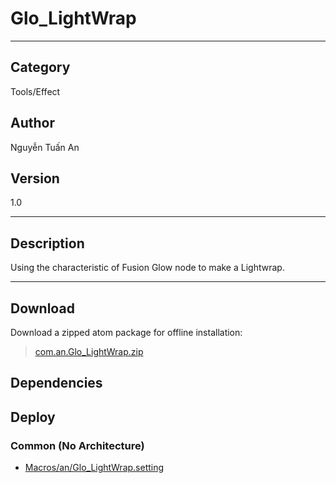 # Glo_LightWrap
___

## Category
Tools/Effect

## Author
Nguyễn Tuấn An

## Version
1.0

___

## Description
<p>Using the characteristic of Fusion Glow node to make a Lightwrap.</p>

___

## Download

Download a zipped atom package for offline installation:
> [com.an.Glo_LightWrap.zip](https://gitlab.com/WeSuckLess/Reactor/-/archive/master/Reactor-master.zip?path=Atoms/com.an.Glo_LightWrap)  

## Dependencies

## Deploy

### Common (No Architecture)

<ul>
<li><a href="https://gitlab.com/WeSuckLess/Reactor/-/blob/master/Atoms/com.an.Glo_LightWrap/Macros/an/Glo_LightWrap.setting?ref_type=heads">Macros/an/Glo_LightWrap.setting</a></li>
</ul>
